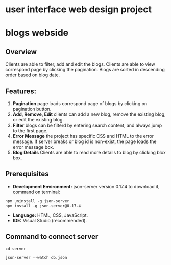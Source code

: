 # user interface web design project 

# blogs webside 

## Overview 

Clients are able to filter, add and edit the blogs. Clients are able to view correspond page by clicking the pagination. Blogs are sorted in descending order based on blog date. 

## Features:

1. **Pagination**
    page loads correspond page of blogs by clicking on pagination button.
2. **Add, Remove, Edit**
    clients can add a new blog, remove the existing blog, or edit the existing blog. 
3. **Filter**
    blogs can be filterd by entering search content, and always jump to the first page. 
4. **Error Message**
    the project has specific CSS and HTML to the error message. If server breaks or blog id is non-exist, the page loads the error message box. 
5. **Blog Details**
    Clients are able to read more details to blog by clicking blox box. 

## Prerequisites

- **Development Environment:** json-server version 0.17.4
to download it, command on terminal: 
```
npm uninstall -g json-server
npm install -g json-server@0.17.4
```
- **Language:** HTML, CSS, JavaScript.  
- **IDE:** Visual Studio (recommended).  

## Command to connect server

```
cd server
```
```
json-server --watch db.json
```
